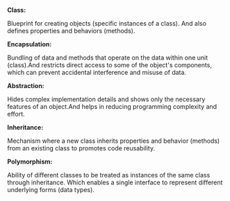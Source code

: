 **Class:**

Blueprint for creating objects (specific instances of a class). And also defines properties and behaviors (methods).

**Encapsulation:**

Bundling of data and methods that operate on the data within one unit (class).And restricts direct access to some of the object's components, which can prevent accidental interference and misuse of data.

**Abstraction:**  

Hides complex implementation details and shows only the necessary features of an object.And helps in reducing programming complexity and effort.

**Inheritance:**

Mechanism where a new class inherits properties and behavior (methods) from an existing class to promotes code reusability.

**Polymorphism:**

Ability of different classes to be treated as instances of the same class through inheritance. Which enables a single interface to represent different underlying forms (data types).
